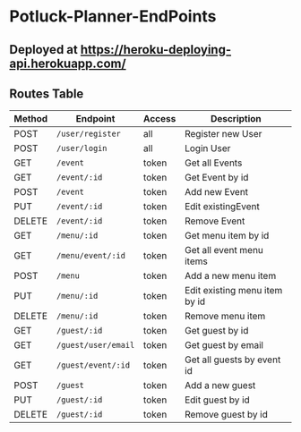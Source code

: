 # Potluck-Planner-EndPoints

## Deployed at https://heroku-deploying-api.herokuapp.com/

## Routes Table

| Method | Endpoint            | Access | Description                   |
| ------ | ------------------- | ------ | ----------------------------- |
| POST   | `/user/register`    | all    | Register new User             |
| POST   | `/user/login`       | all    | Login User                    |
| GET    | `/event`            | token  | Get all Events                |
| GET    | `/event/:id`        | token  | Get Event by id               |
| POST   | `/event`            | token  | Add new Event                 |
| PUT    | `/event/:id`        | token  | Edit existingEvent            |
| DELETE | `/event/:id`        | token  | Remove Event                  |
| GET    | `/menu/:id`         | token  | Get menu item by id           |
| GET    | `/menu/event/:id`   | token  | Get all event menu items      |
| POST   | `/menu`             | token  | Add a new menu item           |
| PUT    | `/menu/:id`         | token  | Edit existing menu item by id |
| DELETE | `/menu/:id`         | token  | Remove menu item              |
| GET    | `/guest/:id`        | token  | Get guest by id               |
| GET    | `/guest/user/email` | token  | Get guest by email            |
| GET    | `/guest/event/:id`  | token  | Get all guests by event id    |
| POST   | `/guest`            | token  | Add a new guest               |
| PUT    | `/guest/:id`        | token  | Edit guest by id              |
| DELETE | `/guest/:id`        | token  | Remove guest by id            |

